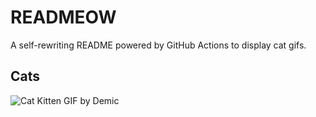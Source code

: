 # READMEOW

A self-rewriting README powered by GitHub Actions to display cat gifs.

## Cats

![Cat Kitten GIF by Demic](https://media2.giphy.com/media/v1.Y2lkPTlhY2QwMmRheHJ6c2dlbzRqZXFwYzUyM2t6dHNtb3Z5cGRxcDc0aWJqbXg0NG5rdyZlcD12MV9naWZzX3NlYXJjaCZjdD1n/3oriO0OEd9QIDdllqo/200.gif)

